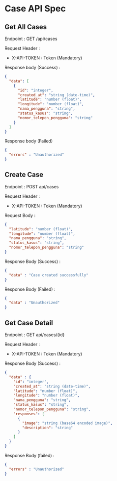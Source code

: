 # Case API Spec

## Get All Cases

Endpoint : GET /api/cases

Request Header :

- X-API-TOKEN : Token (Mandatory)

Response body (Success) :
```json 
{
  "data": [
    {
      "id": "integer",
      "created_at": "string (date-time)",
      "latitude": "number (float)",
      "longitude": "number (float)",
      "nama_pengguna": "string",
      "status_kasus": "string",
      "nomor_telepon_pengguna": "string"
    }
  ]
}
```

Response body (Failed) 

```json
{
  "errors" : "Unauthorized"
}
```

## Create Case

Endpoint : POST api/cases

Request Header :

- X-API-TOKEN : Token (Mandatory)

Request Body : 
```json
{
  "latitude": "number (float)",
  "longitude": "number (float)",
  "nama_pengguna": "string",
  "status_kasus": "string",
  "nomor_telepon_pengguna": "string"
}
```

Response Body (Success) :
```json
{
  "data" : "Case created successfully"
}
```

Response Body (Failed) : 
```json
{
  "data" : "Unauthorized"
}
```

## Get Case Detail 

Endpoint  : GET api/cases/{id}

Request Header :

- X-API-TOKEN : Token (Mandatory)

Response Body (Success) :

```json
{
  "data" : {
    "id": "integer",
    "created_at": "string (date-time)",
    "latitude": "number (float)",
    "longitude": "number (float)",
    "nama_pengguna": "string",
    "status_kasus": "string",
    "nomor_telepon_pengguna": "string",
    "responses": [
      {
        "image": "string (base64 encoded image)",
        "description": "string"
      }
    ]
  }
}
```

Response Body (failed) :

```json
{
  "errors" : "Unauthorized"
}
```




